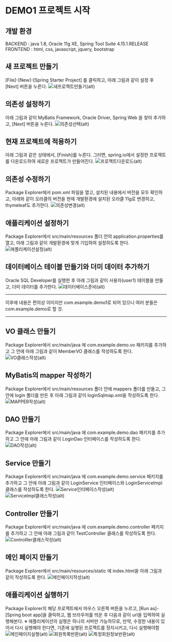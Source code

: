# DEMO1 프로젝트 시작

## 개발 환경
BACKEND : java 1.8, Oracle 11g XE, Spring Tool Suite 4.15.1.RELEASE
FRONTEND : html, css, javascript, jquery, bootstrap

## 새 프로젝트 만들기
[File]-[New]-[Spring Starter Project] 를 클릭하고, 아래 그림과 같이 설정 후 [Next] 버튼을 누른다.
![새프로젝트만들기(alt)](./descript/img1.png "새프로젝트만들기")


## 의존성 설정하기
아래 그림과 같이 MyBatis Framework, Oracle Driver, Spring Web 을 찾아 추가하고, [Next] 버튼을 누른다.
![의존성선택(alt)](./descript/img2.png "의존성선택")


## 현재 프로젝트에 적용하기
아래 그림과 같은 상태에서, [Finish]를 누른다.
그러면, spring.io에서 설정한 프로젝트를 다운로드하여 새로운 프로젝트가 만들어진다.
![프로젝트다운로드(alt)](./descript/img3.png "프로젝트다운로드")


## 의존성 수정하기
Package Explorer에서 pom.xml 파일을 열고, 설치된 내용에서 버전을 모두 확인하고, 아래와 같이
오라클의 버전을 현재 개발환경에 설치된 오라클 11g로 변경하고, thymeleaf도 추가한다.
![의존성변경(alt)](./descript/img4.png "의존성변경")


## 애플리케이션 설정하기
Package Explorer에서 src/main/resources 폴더 안의 application.properties를 열고, 아래 그림과 같이 개발환경에 맞게 기입하여 설정하도록 한다.
![애플리케이션설정(alt)](./descript/img5.png "애플리케이션설정")


## 데이터베이스 테이블 만들기와 더미 데이터 추가하기
Oracle SQL Developer를 실행한 후 아래 그림과 같이 사용자(user1) 테이블을 만들고, 더미 데이터를 추가한다.
![데이터베이스준비(alt)](./descript/img6.png "데이터베이스준비")


- - - - - - -
이후에 내용은 편의상 이미지만 com.example.demo1로 되어 있으니 여러 분들은 com.example.demo로 할 것.
- - - - - - -


## VO 클래스 만들기
Package Explorer에서 src/main/java 에 com.example.demo.vo 패키지를 추가하고 그 안에 아래 그림과 같이 MemberVO 클래스를 작성하도록 한다.
![VO클래스작성(alt)](./descript/img7.png "VO클래스작성")


## MyBatis의 mapper 작성하기
Package Explorer에서 src/main/resources 폴더 안에 mappers 폴더를 만들고, 그 안에 login 폴더를 만든 후 아래 그림과 같이 loginSqlmap.xml을 작성하도록 한다.
![MAPPER작성(alt)](./descript/img8.png "MAPPER작성")


## DAO 만들기
Package Explorer에서 src/main/java 에 com.example.demo.dao 패키지를 추가하고 그 안에 아래 그림과 같이 LoginDao 인터페이스를 작성하도록 한다.
![DAO작성(alt)](./descript/img9.png "DAO작성")


## Service 만들기
Package Explorer에서 src/main/java 에 com.example.demo.service 패키지를 추가하고 그 안에 아래 그림과 같이 LoginService 인터페이스와 LoginServiceImpl 클래스를 작성하도록 한다.
![Service인터페이스작성(alt)](./descript/img10.png "Service인터페이스작성")
![ServiceImpl클래스작성(alt)](./descript/img11.png "ServiceImpl클래스작성")


## Controller 만들기
Package Explorer에서 src/main/java 에 com.example.demo.controller 패키지를 추가하고 그 안에 아래 그림과 같이 TestController 클래스를 작성하도록 한다.
![Controlller클래스작성(alt)](./descript/img12.png "Controlller클래스작성")


## 메인 페이지 만들기
Package Explorer에서 src/main/resources/static 에 index.html을 아래 그림과 같이  작성하도록 한다.
![메인페이지작성(alt)](./descript/img13.png "메인페이지작성")


## 애플리케이션 실행하기
Package Explorer의 해당 프로젝트에서 마우스 오른쪽 버튼을 누르고, [Run as]-[Spring boot app]을 클릭하고, 웹 브라우저를 띄운 후 다음과 같이 url을 입력하여 실행해본다.
※ 애플리케이션의 실행은 하나의 서버만 가능하므로, 만약, 수정한 내용이 있어서 다시 실행해야 한다면, 기존에 실행된 프로젝트를 정지시키고, 다시 실행해야함
![메인페이지실행(alt)](./descript/img14.png "메인페이지실행")
![회원목록반환(alt)](./descript/img15.png "회원목록반환")
![특정회원정보반환(alt)](./descript/img16.png "특정회원정보반환")

